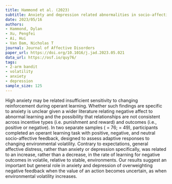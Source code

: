 ```yaml
---
title: Hammond et al. (2023)
subtitle: Anxiety and depression related abnormalities in socio-affective learning
date: 2023/05/16
authors:
- Hammond, Dylan
- Xu, Pengfei
- Ai, Hui
- Van Dam, Nicholas T
journal: Journal of Affective Disorders
paper_url: https://doi.org/10.1016/j.jad.2023.05.021
data_url: https://osf.io/quy76/
tags:
- 2-arm bandit
- volatility
- anxiety
- depression
sample_size: 125
---
```


High anxiety may be related insufficient sensitivity to changing reinforcement during operant learning. Whether such findings are specific to anxiety is unclear given a wider literature relating negative affect to abnormal learning and the possibility that relationships are not consistent across incentive types (i.e. punishment and reward) and outcomes (i.e., positive or negative). In two separate samples ( = 76; = 49), participants completed an operant learning task with positive, negative, and neutral socio-affective feedback, designed to assess adaptive responses to changing environmental volatility. Contrary to expectations, general affective distress, rather than anxiety or depression specifically, was related to an increase, rather than a decrease, in the rate of learning for negative outcomes in volatile, relative to stable, environments. Our results suggest an important but general role in anxiety and depression of overweighting negative feedback when the value of an action becomes uncertain, as when environmental volatility increases.
